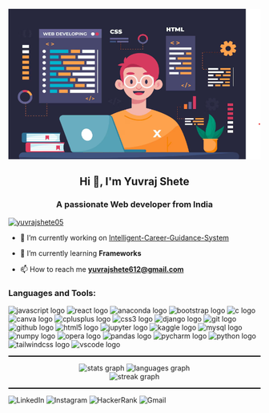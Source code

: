 <p align="center">
  <img src="https://raw.githubusercontent.com/yuvrajshete05/yuvrajshete05/main/backgroundimage.png" alt="Web Developer Banner" width="100%" height="300" />
</p>


<h2 align="center">Hi 👋, I'm Yuvraj Shete</h2>




<h3 align="center">A passionate Web developer from India</h3>

<p align="left">
  <a href="https://github.com/ryo-ma/github-profile-trophy">
    <img src="https://github-profile-trophy.vercel.app/?username=yuvrajshete05&theme=gruvbox&row=1&column=7" alt="yuvrajshete05" />
  </a>
</p>


- 🔭 I’m currently working on [Intelligent-Career-Guidance-System](https://intelligent-career-guidance-system-five.vercel.app/)

- 🌱 I’m currently learning **Frameworks**

- 📫 How to reach me **yuvrajshete612@gmail.com**



###

<p align="left"></p>

###


<h3 align="left">Languages and Tools:</h3>
<div align="left">
  <img src="https://cdn.jsdelivr.net/gh/devicons/devicon/icons/javascript/javascript-original.svg" height="25" width="32" alt="javascript logo" />
  <img src="https://cdn.jsdelivr.net/gh/devicons/devicon/icons/react/react-original.svg" height="25" width="32" alt="react logo" />
  <img src="https://cdn.jsdelivr.net/gh/devicons/devicon/icons/anaconda/anaconda-original.svg" height="25" width="32" alt="anaconda logo" />
  <img src="https://cdn.jsdelivr.net/gh/devicons/devicon/icons/bootstrap/bootstrap-original.svg" height="25" width="32" alt="bootstrap logo" />
  <img src="https://cdn.jsdelivr.net/gh/devicons/devicon/icons/c/c-original.svg" height="25" width="32" alt="c logo" />
  <img src="https://cdn.jsdelivr.net/gh/devicons/devicon/icons/canva/canva-original.svg" height="25" width="32" alt="canva logo" />
  <img src="https://cdn.jsdelivr.net/gh/devicons/devicon/icons/cplusplus/cplusplus-original.svg" height="25" width="32" alt="cplusplus logo" />
  <img src="https://cdn.jsdelivr.net/gh/devicons/devicon/icons/css3/css3-original.svg" height="25" width="32" alt="css3 logo" />
  <img src="https://cdn.jsdelivr.net/gh/devicons/devicon/icons/django/django-plain.svg" height="25" width="32" alt="django logo" />
  <img src="https://cdn.jsdelivr.net/gh/devicons/devicon/icons/git/git-original.svg" height="25" width="32" alt="git logo" />
  <img src="https://cdn.jsdelivr.net/gh/devicons/devicon/icons/github/github-original.svg" height="25" width="32" alt="github logo" />
  <img src="https://cdn.jsdelivr.net/gh/devicons/devicon/icons/html5/html5-original.svg" height="25" width="32" alt="html5 logo" />
  <img src="https://cdn.jsdelivr.net/gh/devicons/devicon/icons/jupyter/jupyter-original.svg" height="25" width="32" alt="jupyter logo" />
  <img src="https://cdn.jsdelivr.net/gh/devicons/devicon/icons/kaggle/kaggle-original.svg" height="25" width="32" alt="kaggle logo" />
  <img src="https://cdn.jsdelivr.net/gh/devicons/devicon/icons/mysql/mysql-original.svg" height="25" width="32" alt="mysql logo" />
  <img src="https://cdn.jsdelivr.net/gh/devicons/devicon/icons/numpy/numpy-original.svg" height="25" width="32" alt="numpy logo" />
  <img src="https://cdn.jsdelivr.net/gh/devicons/devicon/icons/opera/opera-original.svg" height="25" width="32" alt="opera logo" />
  <img src="https://cdn.jsdelivr.net/gh/devicons/devicon/icons/pandas/pandas-original.svg" height="25" width="32" alt="pandas logo" />
  <img src="https://cdn.jsdelivr.net/gh/devicons/devicon/icons/pycharm/pycharm-original.svg" height="25" width="32" alt="pycharm logo" />
  <img src="https://cdn.jsdelivr.net/gh/devicons/devicon/icons/python/python-original.svg" height="25" width="32" alt="python logo" />
  <img src="https://cdn.jsdelivr.net/gh/devicons/devicon/icons/tailwindcss/tailwindcss-original-wordmark.svg" height="25" width="32" alt="tailwindcss logo" />
  <img src="https://cdn.jsdelivr.net/gh/devicons/devicon/icons/vscode/vscode-original.svg" height="25" width="32" alt="vscode logo" />
</div>

<hr style="border: none; height: 2px; background-color: black;">



<div align="center">
  <img src="https://github-readme-stats.vercel.app/api?username=yuvrajshete05&hide_title=false&hide_rank=false&show_icons=true&include_all_commits=true&count_private=true&disable_animations=false&theme=dracula&locale=en&hide_border=false&order=1" height="150" alt="stats graph"  />
  
  <img src="https://github-readme-stats.vercel.app/api/top-langs?username=yuvrajshete05&locale=en&hide_title=false&layout=compact&card_width=320&langs_count=5&theme=dracula&hide_border=false&order=2" height="150" alt="languages graph"  />
</div>


<div align="center">
  <img src="https://streak-stats.demolab.com?user=yuvrajshete05&locale=en&mode=daily&theme=dracula&hide_border=false&border_radius=5&order=3" height="150" alt="streak graph"  />
</div>

<hr style="border: none; height: 2px; background-color: black;">



  <a href="https://linkedin.com/in/your-profile" target="_blank" style="text-decoration: none;">
    <img src="https://img.shields.io/badge/LinkedIn-0077B5?style=for-the-badge&logo=linkedin&logoColor=white" alt="LinkedIn" />
  </a>

  <a href="https://instagram.com/your-profile" target="_blank" style="text-decoration: none;">
    <img src="https://img.shields.io/badge/Instagram-E4405F?style=for-the-badge&logo=instagram&logoColor=white" alt="Instagram" />
  </a>

  <a href="https://www.hackerrank.com/your-profile" target="_blank" style="text-decoration: none;">
    <img src="https://img.shields.io/badge/HackerRank-2EC866?style=for-the-badge&logo=HackerRank&logoColor=white" alt="HackerRank" />
  </a>

  <a href="mailto:yuvrajshete612@gmail.com" target="_blank" style="text-decoration: none;">
    <img src="https://img.shields.io/badge/Gmail-D14836?style=for-the-badge&logo=gmail&logoColor=white" alt="Gmail" />
  </a>

</div>

